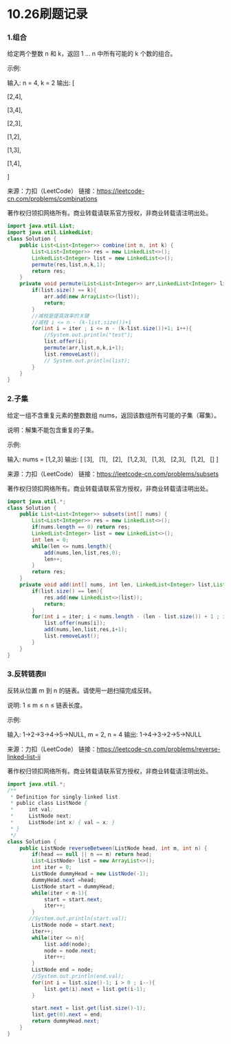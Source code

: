 # 10.26刷题记录
### 1.组合
给定两个整数 n 和 k，返回 1 ... n 中所有可能的 k 个数的组合。

示例:

输入: n = 4, k = 2
输出:
[

  [2,4],
  
  [3,4],
  
  [2,3],
  
  [1,2],
  
  [1,3],
  
  [1,4],
  
]

来源：力扣（LeetCode）
链接：https://leetcode-cn.com/problems/combinations

著作权归领扣网络所有。商业转载请联系官方授权，非商业转载请注明出处。
```Java
import java.util.List;
import java.util.LinkedList;
class Solution {
    public List<List<Integer>> combine(int n, int k) {
        List<List<Integer>> res = new LinkedList<>();
        LinkedList<Integer> list = new LinkedList<>();
        permute(res,list,n,k,1);
        return res;
    }
    private void permute(List<List<Integer>> arr,LinkedList<Integer> list,int n, int k,int iter){
        if(list.size() == k){
            arr.add(new ArrayList<>(list));
            return;
        }
        //减枝是提高效率的关键
        //减枝 i <= n - (k-list.size())+1
        for(int i = iter ; i <= n - (k-list.size())+1; i++){
            //System.out.println("test");
            list.offer(i);
            permute(arr,list,n,k,i+1);
            list.removeLast();
            // System.out.println(list);
        }
    }
}
```
### 2.子集
给定一组不含重复元素的整数数组 nums，返回该数组所有可能的子集（幂集）。

说明：解集不能包含重复的子集。

示例:

输入: nums = [1,2,3]
输出:
[
  [3],
  [1],
  [2],
  [1,2,3],
  [1,3],
  [2,3],
  [1,2],
  []
]

来源：力扣（LeetCode）
链接：https://leetcode-cn.com/problems/subsets

著作权归领扣网络所有。商业转载请联系官方授权，非商业转载请注明出处。
```Java
import java.util.*;
class Solution {
    public List<List<Integer>> subsets(int[] nums) {
        List<List<Integer>> res = new LinkedList<>();
        if(nums.length == 0) return res;
        LinkedList<Integer> list = new LinkedList<>();
        int len = 0;
        while(len <= nums.length){
            add(nums,len,list,res,0);
            len++;
        }
        return res;
    }
    private void add(int[] nums, int len, LinkedList<Integer> list,List<List<Integer>> res,int iter){
        if(list.size() == len){
            res.add(new LinkedList<>(list));
            return;
        }
        for(int i = iter; i < nums.length - (len - list.size()) + 1 ; i++){
            list.offer(nums[i]);
            add(nums,len,list,res,i+1);
            list.removeLast();
        }
    }
}
```
### 3.反转链表II
反转从位置 m 到 n 的链表。请使用一趟扫描完成反转。

说明:
1 ≤ m ≤ n ≤ 链表长度。

示例:

输入: 1->2->3->4->5->NULL, m = 2, n = 4
输出: 1->4->3->2->5->NULL

来源：力扣（LeetCode）
链接：https://leetcode-cn.com/problems/reverse-linked-list-ii

著作权归领扣网络所有。商业转载请联系官方授权，非商业转载请注明出处。
```Java
import java.util.*;
/**
 * Definition for singly-linked list.
 * public class ListNode {
 *     int val;
 *     ListNode next;
 *     ListNode(int x) { val = x; }
 * }
 */
class Solution {
    public ListNode reverseBetween(ListNode head, int m, int n) {
        if(head == null || n == m) return head;
        List<ListNode> list = new ArrayList<>();
        int iter = 0;
        ListNode dummyHead = new ListNode(-1);
        dummyHead.next =head;
        ListNode start = dummyHead;
        while(iter < m-1){
            start = start.next;
            iter++;
        }
       //System.out.println(start.val);
        ListNode node = start.next;
        iter++;
        while(iter <= n){
            list.add(node);
            node = node.next;
            iter++;
        }
        ListNode end = node;
        //System.out.println(end.val);
        for(int i = list.size()-1; i > 0 ; i--){
            list.get(i).next = list.get(i-1);
        }
        
        start.next = list.get(list.size()-1);
        list.get(0).next = end;
        return dummyHead.next;
    }
}
```
